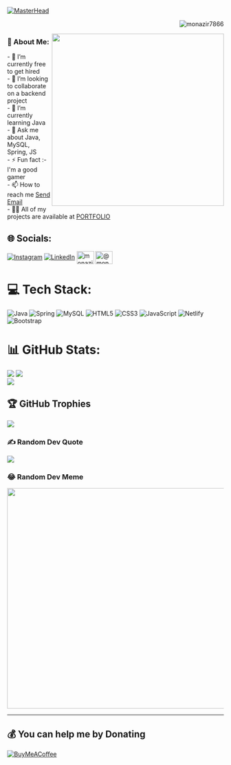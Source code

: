 [![MasterHead](https://mir-s3-cdn-cf.behance.net/project_modules/fs/54b6c068097599.5b50bca476b9b.gif)](https://Monazir7866.github.io)
<p align="right"> <img src="https://komarev.com/ghpvc/?username=monazir7866&label=Profile%20views&color=0e75b6&style=flat" alt="monazir7866" /> </p>
<img align="right" alt"Coding" width="400" src="https://cdn.dribbble.com/users/1162077/screenshots/3848914/programmer.gif">
<h3>💫 About Me:</h3>
<p>
- 🔭 I’m currently free to get hired <br>
- 👯 I’m looking to collaborate on a backend project <br>
- 🌱 I’m currently learning Java <br>
- 💬 Ask me about Java, MySQL, Spring, JS <br>
- ⚡ Fun fact :- I'm a good gamer <br>
- 📫 How to reach me <a href = "mailto: monazirhussain722@gmail.com">Send Email</a><br>
- 👨‍💻 All of my projects are available at <a href="https://Monazir7866.github.io" target="_blank">PORTFOLIO</a> <br>
</p>

## 🌐 Socials:
[![Instagram](https://img.shields.io/badge/Instagram-%23E4405F.svg?logo=Instagram&logoColor=white)](https://instagram.com/imrehan786) [![LinkedIn](https://img.shields.io/badge/LinkedIn-%230077B5.svg?logo=linkedin&logoColor=white)](https://linkedin.com/in/monazir786) 
<a href="https://www.leetcode.com/monazir7866" target="blank"><img align="center" src="https://raw.githubusercontent.com/rahuldkjain/github-profile-readme-generator/master/src/images/icons/Social/leet-code.svg" alt="monazir7866" height="30" width="40" /></a>
<a href="https://www.hackerrank.com/@monazirhussain71" target="blank"><img align="center" src="https://raw.githubusercontent.com/rahuldkjain/github-profile-readme-generator/master/src/images/icons/Social/hackerrank.svg" alt="@monazirhussain71" height="30" width="40" /></a>

# 💻 Tech Stack:
![Java](https://img.shields.io/badge/java-%23ED8B00.svg?style=for-the-badge&logo=java&logoColor=white)  ![Spring](https://img.shields.io/badge/spring-%236DB33F.svg?style=for-the-badge&logo=spring&logoColor=white) ![MySQL](https://img.shields.io/badge/mysql-%2300f.svg?style=for-the-badge&logo=mysql&logoColor=white) ![HTML5](https://img.shields.io/badge/html5-%23E34F26.svg?style=for-the-badge&logo=html5&logoColor=white) ![CSS3](https://img.shields.io/badge/css3-%231572B6.svg?style=for-the-badge&logo=css3&logoColor=white) ![JavaScript](https://img.shields.io/badge/javascript-%23323330.svg?style=for-the-badge&logo=javascript&logoColor=%23F7DF1E) ![Netlify](https://img.shields.io/badge/netlify-%23000000.svg?style=for-the-badge&logo=netlify&logoColor=#00C7B7) ![Bootstrap](https://img.shields.io/badge/bootstrap-%23563D7C.svg?style=for-the-badge&logo=bootstrap&logoColor=white)
# 📊 GitHub Stats:
![](https://github-readme-stats.vercel.app/api?username=Monazir7866&theme=nightowl&hide_border=false&include_all_commits=true&count_private=true)
![](https://github-readme-streak-stats.herokuapp.com/?user=Monazir7866&theme=nightowl&hide_border=false)<br/>
![](https://github-readme-stats.vercel.app/api/top-langs/?username=Monazir7866&theme=nightowl&hide_border=false&include_all_commits=true&count_private=true&layout=compact)

## 🏆 GitHub Trophies
![](https://github-profile-trophy.vercel.app/?username=Monazir7866&theme=dracula&no-frame=false&no-bg=true&margin-w=4)

### ✍️ Random Dev Quote
![](https://quotes-github-readme.vercel.app/api?type=horizontal&theme=radical)

### 😂 Random Dev Meme
<img src="https://random-memer.herokuapp.com/" width="512px"/>

---


  ## 💰 You can help me by Donating
  [![BuyMeACoffee](https://img.shields.io/badge/Buy%20Me%20a%20Coffee-ffdd00?style=for-the-badge&logo=buy-me-a-coffee&logoColor=black)](https://buymeacoffee.com/monazir7866) 

 
